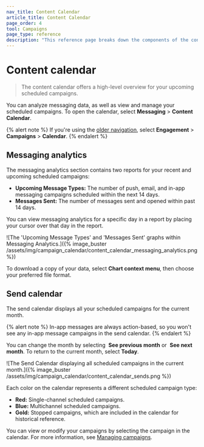 ```yaml
---
nav_title: Content Calendar
article_title: Content Calendar
page_order: 4
tool: Campaigns
page_type: reference
description: "This reference page breaks down the components of the content calendar."
---
```


# Content calendar

> The content calendar offers a high-level overview for your upcoming scheduled campaigns.

You can analyze messaging data, as well as view and manage your scheduled campaigns. To open the calendar, select **Messaging** > **Content Calendar**.

{% alert note %}
If you're using the [older navigation]({{site.baseurl}}/navigation), select **Engagement** > **Campaigns** > **Calendar**.
{% endalert %}

## Messaging analytics

The messaging analytics section contains two reports for your recent and upcoming scheduled campaigns:

- **Upcoming Message Types:** The number of push, email, and in-app messaging campaigns scheduled within the next 14 days.
- **Messages Sent:** The number of messages sent and opened within past 14 days.

You can view messaging analytics for a specific day in a report by placing your cursor over that day in the report.

![The 'Upcoming Message Types' and 'Messages Sent' graphs within Messaging Analytics.]({% image_buster /assets/img/campaign_calendar/content_calendar_messaging_analytics.png %})

To download a copy of your data, select <i class="fa-solid fa-bars" style="color: #2e7487;"></i> **Chart context menu**, then choose your preferred file format.

## Send calendar

The send calendar displays all your scheduled campaigns for the current month.

{% alert note %}
In-app messages are always action-based, so you won't see any in-app message campaigns in the send calendar.
{% endalert %}

You can change the month by selecting <i class="fa-solid fa-chevron-left" style="color: #2e7487;"></i>&nbsp;**See previous month** or <i class="fa-solid fa-chevron-right" style="color: #2e7487;"></i>&nbsp;**See next month**. To return to the current month, select **Today**.

![The Send Calendar displaying all scheduled campaigns in the current month.]({% image_buster /assets/img/campaign_calendar/content_calendar_sends.png %})

Each color on the calendar represents a different scheduled campaign type:

- **Red:** Single-channel scheduled campaigns.
- **Blue:** Multichannel scheduled campaigns.
- **Gold:** Stopped campaigns, which are included in the calendar for historical reference.

You can view or modify your campaigns by selecting the campaign in the calendar. For more information, see [Managing campaigns]({{site.baseurl}}/user_guide/engagement_tools/campaigns/managing_campaigns).
